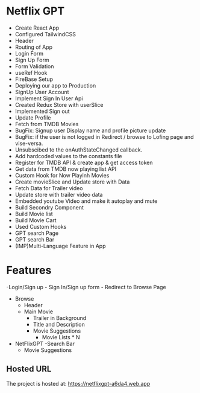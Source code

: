 # Netflix GPT

- Create React App
- Configured TailwindCSS
- Header
- Routing of App
- Login Form
- Sign Up Form
- Form Validation
- useRef Hook
- FireBase Setup
- Deploying our app to Production
- SignUp User Account
- Implement Sign In User Api
- Created Redux Store with userSlice
- Implemented Sign out
- Update Profile
- Fetch from TMDB Movies
- BugFix: Signup user Display name and profile picture update
- BugFix: if the user is not logged in Redirect / browse to Lofing page and vise-versa.
- Unsubscibed to the onAuthStateChanged callback.
- Add hardcoded values to the constants file
- Register for TMDB API & create app & get access token
- Get data from TMDB now playing list API
- Custom Hook for Now Playinh Movies
- Create movieSlice and Update store with Data
- Fetch Data for Trailer video
- Update store with trailer video data
- Embedded youtube Video and make it autoplay and mute
- Build Secondry Component
- Build Movie list
- Build Movie Cart
- Used Custom Hooks
- GPT search Page
- GPT search Bar
- (IMP)Multi-Language Feature in App

# Features

-Login/Sign up - Sign In/Sign up form - Redirect to Browse Page

- Browse
  - Header
  - Main Movie
    - Trailer in Background
    - Title and Description
    - Movie Suggestions
      - Movie Lists \* N
- NetFlixGPT
  -Search Bar
  - Movie Suggestions

## Hosted URL

The project is hosted at: https://netflixgpt-a6da4.web.app
